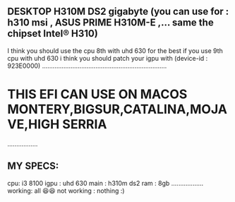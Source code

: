 ## DESKTOP H310M DS2 gigabyte (you can use for : h310 msi , ASUS PRIME H310M-E ,... same the chipset Intel® H310)
I think you should use the cpu 8th with uhd 630 for the best
if you use 9th cpu with uhd 630 i think you should patch your igpu with (device-id : 923E0000)
......................................................................
# THIS EFI CAN USE ON MACOS MONTERY,BIGSUR,CATALINA,MOJAVE,HIGH SERRIA
.................
## MY SPECS:
cpu: i3 8100
igpu : uhd 630
main : h310m ds2
ram : 8gb
..................
working: all 😆😆
not working : nothing :)

